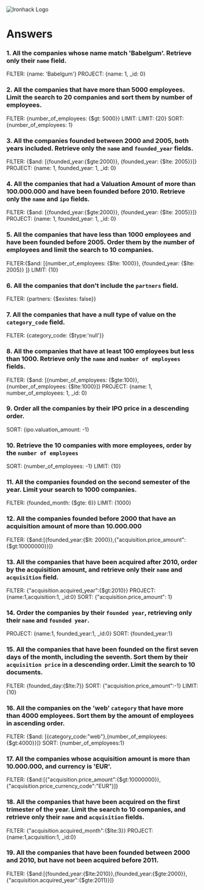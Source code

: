 ![Ironhack Logo](https://i.imgur.com/1QgrNNw.png)

# Answers

### 1. All the companies whose name match 'Babelgum'. Retrieve only their `name` field.

<!-- Your Code Goes Here -->
FILTER: {name: 'Babelgum'}
PROJECT: {name: 1, _id: 0}

### 2. All the companies that have more than 5000 employees. Limit the search to 20 companies and sort them by **number of employees**.

<!-- Your Code Goes Here -->
FILTER: {number_of_employees: {$gt: 5000}}
LIMIT: LIMIT: {20}
SORT: {number_of_employees: 1}

### 3. All the companies founded between 2000 and 2005, both years included. Retrieve only the `name` and `founded_year` fields.

<!-- Your Code Goes Here -->
FILTER: {$and: [{founded_year:{$gte:2000}}, {founded_year: {$lte: 2005}}]}
PROJECT: {name: 1, founded_year: 1, _id: 0}

### 4. All the companies that had a Valuation Amount of more than 100.000.000 and have been founded before 2010. Retrieve only the `name` and `ipo` fields.

<!-- Your Code Goes Here -->
FILTER: {$and: [{founded_year:{$gte:2000}}, {founded_year: {$lte: 2005}}]}
PROJECT: {name: 1, founded_year: 1, _id: 0}

### 5. All the companies that have less than 1000 employees and have been founded before 2005. Order them by the number of employees and limit the search to 10 companies.

<!-- Your Code Goes Here -->
FILTER:{$and: [{number_of_employees: {$lte: 1000}}, {founded_year: {$lte: 2005}} ]}
LIMIT: {10}

### 6. All the companies that don't include the `partners` field.

<!-- Your Code Goes Here -->
FILTER: {partners: {$existes: false}}

### 7. All the companies that have a null type of value on the `category_code` field.

<!-- Your Code Goes Here -->
FILTER: {category_code: {$type:'null'}}

### 8. All the companies that have at least 100 employees but less than 1000. Retrieve only the `name` and `number of employees` fields.

<!-- Your Code Goes Here -->
FILTER: {$and: [{number_of_employees: {$gte:100}}, {number_of_employees: {$lte:1000}]}
 PROJECT: {name: 1, number_of_employees: 1, _id: 0}

### 9. Order all the companies by their IPO price in a descending order.

<!-- Your Code Goes Here -->
SORT: {ipo.valuation_amount: -1}

### 10. Retrieve the 10 companies with more employees, order by the `number of employees`

<!-- Your Code Goes Here -->
SORT: {number_of_employees: -1}
LIMIT: {10}

### 11. All the companies founded on the second semester of the year. Limit your search to 1000 companies.

<!-- Your Code Goes Here -->
FILTER: {founded_month: {$gte: 6}}
LIMIT: {1000}

### 12. All the companies founded before 2000 that have an acquisition amount of more than 10.000.000

<!-- Your Code Goes Here -->
FILTER: {$and:[{founded_year:{$lt: 2000}},{"acquisition.price_amount":{$gt:10000000}}]}

### 13. All the companies that have been acquired after 2010, order by the acquisition amount, and retrieve only their `name` and `acquisition` field.

<!-- Your Code Goes Here -->
FILTER: {"acquisition.acquired_year":{$gt:2010}}
PROJECT: {name:1,acquisition:1, _id:0}
SORT: {"acquisition.price_amount": 1}

### 14. Order the companies by their `founded year`, retrieving only their `name` and `founded year`.

<!-- Your Code Goes Here -->
PROJECT: {name:1, founded_year:1, _id:0}
SORT: {founded_year:1}

### 15. All the companies that have been founded on the first seven days of the month, including the seventh. Sort them by their `acquisition price` in a descending order. Limit the search to 10 documents.

<!-- Your Code Goes Here -->
FILTER: {founded_day:{$lte:7}}
SORT: {"acquisition.price_amount":-1}
LIMIT: {10}

### 16. All the companies on the 'web' `category` that have more than 4000 employees. Sort them by the amount of employees in ascending order.

<!-- Your Code Goes Here -->
FILTER: {$and: [{category_code:"web"},{number_of_employees:{$gt:4000}}]} 
SORT: {number_of_employees:1}

### 17. All the companies whose acquisition amount is more than 10.000.000, and currency is 'EUR'.

<!-- Your Code Goes Here -->
FILTER: {$and:[{"acquisition.price_amount":{$gt:10000000}},{"acquisition.price_currency_code":"EUR"}]}

### 18. All the companies that have been acquired on the first trimester of the year. Limit the search to 10 companies, and retrieve only their `name` and `acquisition` fields.

<!-- Your Code Goes Here -->
FILTER: {"acquisition.acquired_month":{$lte:3}}
PROJECT: {name:1,acquisition:1, _id:0}

### 19. All the companies that have been founded between 2000 and 2010, but have not been acquired before 2011.

<!-- Your Code Goes Here -->
FILTER: {$and:[{founded_year:{$lte:2010}},{founded_year:{$gte:2000}},{"acquisition.acquired_year":{$gte:2011}}]}

